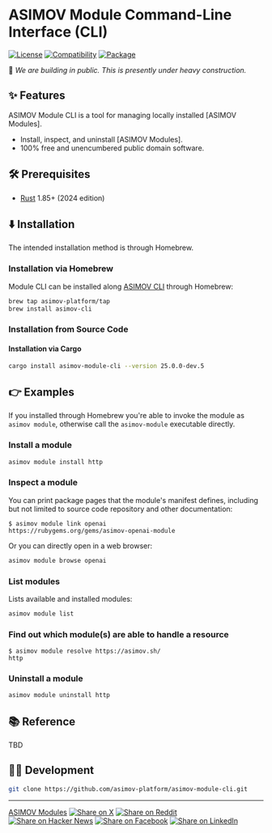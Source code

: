 # ASIMOV Module Command-Line Interface (CLI)

[![License](https://img.shields.io/badge/license-Public%20Domain-blue.svg)](https://unlicense.org)
[![Compatibility](https://img.shields.io/badge/rust-1.85%2B-blue)](https://blog.rust-lang.org/2025/02/20/Rust-1.85.0/)
[![Package](https://img.shields.io/crates/v/asimov-module-cli)](https://crates.io/crates/asimov-module-cli)

🚧 _We are building in public. This is presently under heavy construction._

## ✨ Features

ASIMOV Module CLI is a tool for managing locally installed [ASIMOV Modules].

- Install, inspect, and uninstall [ASIMOV Modules].
- 100% free and unencumbered public domain software.

## 🛠️ Prerequisites

- [Rust](https://rust-lang.org) 1.85+ (2024 edition)

## ⬇️ Installation

The intended installation method is through Homebrew.

### Installation via Homebrew

Module CLI can be installed along [ASIMOV CLI](https://github.com/asimov-platform/asimov-cli) through Homebrew:

```bash
brew tap asimov-platform/tap
brew install asimov-cli
```

### Installation from Source Code

#### Installation via Cargo

```bash
cargo install asimov-module-cli --version 25.0.0-dev.5
```

## 👉 Examples

If you installed through Homebrew you're able to invoke the module as `asimov module`, otherwise call the `asimov-module` executable directly.

### Install a module

```bash
asimov module install http
```

### Inspect a module

You can print package pages that the module's manifest defines, including but not limited to source code repository and other documentation:

```console
$ asimov module link openai
https://rubygems.org/gems/asimov-openai-module
```

Or you can directly open in a web browser:

```bash
asimov module browse openai
```

### List modules

Lists available and installed modules:

```bash
asimov module list
```

### Find out which module(s) are able to handle a resource

```console
$ asimov module resolve https://asimov.sh/
http
```

### Uninstall a module

```bash
asimov module uninstall http
```

## 📚 Reference

TBD

## 👨‍💻 Development

```bash
git clone https://github.com/asimov-platform/asimov-module-cli.git
```

---

[ASIMOV Modules](https://asimov.directory/modules)
[![Share on X](https://img.shields.io/badge/share%20on-x-03A9F4?logo=x)](https://x.com/intent/post?url=https://github.com/asimov-platform/asimov-module-cli&text=ASIMOV%20Module%20Command-Line%20Interface%20%28CLI%29)
[![Share on Reddit](https://img.shields.io/badge/share%20on-reddit-red?logo=reddit)](https://reddit.com/submit?url=https://github.com/asimov-platform/asimov-module-cli&title=ASIMOV%20Module%20Command-Line%20Interface%20%28CLI%29)
[![Share on Hacker News](https://img.shields.io/badge/share%20on-hn-orange?logo=ycombinator)](https://news.ycombinator.com/submitlink?u=https://github.com/asimov-platform/asimov-module-cli&t=ASIMOV%20Module%20Command-Line%20Interface%20%28CLI%29)
[![Share on Facebook](https://img.shields.io/badge/share%20on-fb-1976D2?logo=facebook)](https://www.facebook.com/sharer/sharer.php?u=https://github.com/asimov-platform/asimov-module-cli)
[![Share on LinkedIn](https://img.shields.io/badge/share%20on-linkedin-3949AB?logo=linkedin)](https://www.linkedin.com/sharing/share-offsite/?url=https://github.com/asimov-platform/asimov-module-cli)
